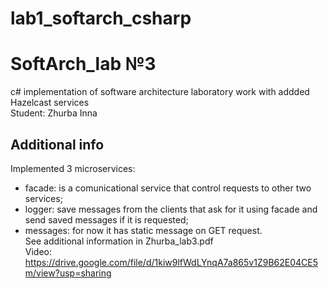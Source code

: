 # lab1_softarch_csharp
# SoftArch_lab №3
c# implementation of software architecture laboratory work with addded Hazelcast services <br>
Student: Zhurba Inna <br>

## Additional info

Implemented 3 microservices: <br>
- facade: is a comunicational service that control requests to other two services; <br>
- logger: save messages from the clients that ask for it using facade and send saved messages if it is requested; <br>
- messages: for now it has static message on GET request.  <br>
See additional information in Zhurba_lab3.pdf <br>
Video: https://drive.google.com/file/d/1kiw9lfWdLYnqA7a865v1Z9B62E04CE5m/view?usp=sharing
